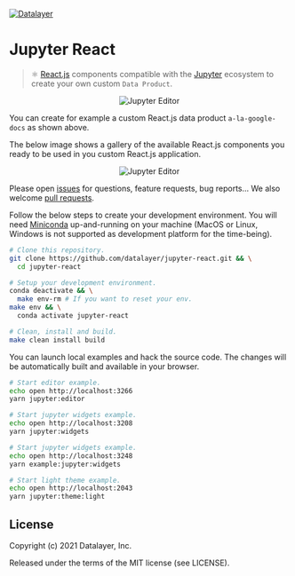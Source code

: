 [![Datalayer](https://datalayer.s3.us-east-1.amazonaws.com/datalayer-25.svg)](https://datalayer.io)

# Jupyter React

> ⚛️ [React.js](https://reactjs.org) components compatible with the [Jupyter](https://jupyter.org) ecosystem to create your own custom `Data Product`.

<div align="center" style="text-align: center">
  <img alt="Jupyter Editor" src="https://docs.datalayer.io/assets/images/jupyter-editor-2f39f51a4596173b8ffcf33d62ec5278.gif" />
</div>

You can create for example a custom React.js data product `a-la-google-docs` as shown above.

The below image shows a gallery of the available React.js components you ready to be used in you custom React.js application.

<div align="center" style="text-align: center">
  <img alt="Jupyter Editor" src="https://docs.datalayer.io/assets/images/gallery-d29737240a1e3cc60b8f3b4676ccc07f.gif" />
</div>

Please open [issues](https://github.com/datalayer/datalayer/issues) for questions, feature requests, bug reports... We also welcome [pull requests](https://github.com/datalayer/datalayer/pulls).

Follow the below steps to create your development environment. You will need [Miniconda](https://docs.conda.io/en/latest/miniconda.html) up-and-running on your machine (MacOS or Linux, Windows is not supported as development platform for the time-being).

```bash
# Clone this repository.
git clone https://github.com/datalayer/jupyter-react.git && \
  cd jupyter-react
```

```bash
# Setup your development environment.
conda deactivate && \
  make env-rm # If you want to reset your env.
make env && \
  conda activate jupyter-react
```

```bash
# Clean, install and build.
make clean install build
```

You can launch local examples and hack the source code. The changes will be automatically built and available in your browser.

```bash
# Start editor example.
echo open http://localhost:3266
yarn jupyter:editor
```

```bash
# Start jupyter widgets example.
echo open http://localhost:3208
yarn jupyter:widgets
```

```bash
# Start jupyter widgets example.
echo open http://localhost:3248
yarn example:jupyter:widgets
```

```bash
# Start light theme example.
echo open http://localhost:2043
yarn jupyter:theme:light
```
<!--
## 🚧 Static Example

You can build a static example website that will be available under the `example/.out` folder.

```bash
# This will open example/.out/index.html in your browser.
make example-example && \
  open example/.out/index.html
```

You can deploy the example in your [Vercel](https://vercel.com) (former Now.js) account. Ccnfigure a vercel `datalayer-jupyter-react-example` project with:

- Build command: `yarn build:vercel`
- Output directory: `storybook/.out`.

Then run the following command to deploy in you vercel.

```bash 
# Deploy the example (if you have karma for).
# open https://api/jupyter.datalayer.io
make example-deploy
```
-->
## License

Copyright (c) 2021 Datalayer, Inc.

Released under the terms of the MIT license (see LICENSE).
